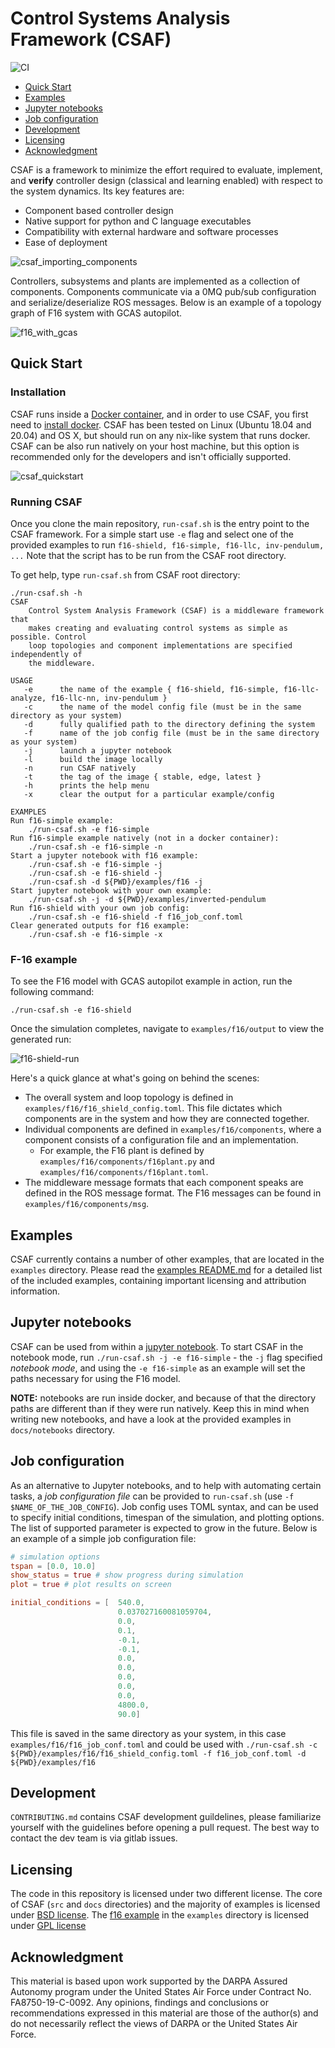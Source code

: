 # Control Systems Analysis Framework (CSAF)

![CI](https://github.com/GaloisInc/csaf/actions/workflows/main.yml/badge.svg)


- [Quick Start](#quick-start)
- [Examples](#examples)
- [Jupyter notebooks](#jupyter-notebooks)
- [Job configuration](#job-configuration)
- [Development](#development)
- [Licensing](#licensing)
- [Acknowledgment](#acknowledgment)

CSAF is a framework to minimize the effort required to evaluate, implement, and **verify** controller design (classical and learning enabled) with respect to the system dynamics. Its key features are:

* Component based controller design
* Native support for python and C language executables
* Compatibility with external hardware and software processes
* Ease of deployment

![csaf_importing_components](docs/srs/img/csaf_importing_controllers.png)

Controllers, subsystems and plants are implemented as a collection of components.
Components communicate via a 0MQ pub/sub configuration and serialize/deserialize ROS messages. Below is an example of a topology graph of F16 system with GCAS autopilot.

![f16_with_gcas](docs/srs/img/csaf_system_diagram.png)

## Quick Start

### Installation 
CSAF runs inside a [Docker container](https://www.docker.com/), and in order to use CSAF, you first need to [install docker](https://docs.docker.com/engine/install/). CSAF has been tested on Linux (Ubuntu 18.04 and 20.04) and OS X, but should run on any nix-like system that runs docker. CSAF can be also run natively on your host machine, but this option is recommended only for the developers and isn't officially supported.

![csaf_quickstart](docs/srs/img/csaf_quickstart.png)

### Running CSAF

Once you clone the main repository, `run-csaf.sh` is the entry point to the CSAF framework. For a simple start use `-e` flag and select one of the provided examples to run `f16-shield, f16-simple, f16-llc, inv-pendulum, ...` Note that the script has to be run from the CSAF root directory.

To get help, type `run-csaf.sh` from CSAF root directory:

```
./run-csaf.sh -h
CSAF
    Control System Analysis Framework (CSAF) is a middleware framework that
    makes creating and evaluating control systems as simple as possible. Control
    loop topologies and component implementations are specified independently of
    the middleware.

USAGE
   -e      the name of the example { f16-shield, f16-simple, f16-llc-analyze, f16-llc-nn, inv-pendulum }
   -c      the name of the model config file (must be in the same directory as your system)
   -d      fully qualified path to the directory defining the system
   -f      name of the job config file (must be in the same directory as your system)
   -j      launch a jupyter notebook
   -l      build the image locally
   -n      run CSAF natively
   -t      the tag of the image { stable, edge, latest }
   -h      prints the help menu
   -x      clear the output for a particular example/config

EXAMPLES
Run f16-simple example:
    ./run-csaf.sh -e f16-simple
Run f16-simple example natively (not in a docker container):
    ./run-csaf.sh -e f16-simple -n
Start a jupyter notebook with f16 example:
    ./run-csaf.sh -e f16-simple -j
    ./run-csaf.sh -e f16-shield -j
    ./run-csaf.sh -d ${PWD}/examples/f16 -j
Start jupyter notebook with your own example:
    ./run-csaf.sh -j -d ${PWD}/examples/inverted-pendulum
Run f16-shield with your own job config:
    ./run-csaf.sh -e f16-shield -f f16_job_conf.toml
Clear generated outputs for f16 example:
    ./run-csaf.sh -e f16-simple -x
```

### F-16 example

To see the F16 model with GCAS autopilot example in action, run the following command:

`./run-csaf.sh -e f16-shield`

Once the simulation completes, navigate to `examples/f16/output` to view the 
generated run:

![f16-shield-run](docs/srs/img/f16-shield-run.png)

Here's a quick glance at what's going on behind the scenes:
* The overall system and loop topology is defined in `examples/f16/f16_shield_config.toml`. This file
dictates which components are in the system and how they are connected together.
* Individual components are defined in `examples/f16/components`, where a component
consists of a configuration file and an implementation.
  * For example, the F16 plant
is defined by `examples/f16/components/f16plant.py` and 
`examples/f16/components/f16plant.toml`.
* The middleware message formats that
each component speaks are defined in the ROS message format. The F16 messages 
can be found in `examples/f16/components/msg`.


## Examples
CSAF currently contains a number of other examples, that are located in the `examples` directory.
Please read the [examples README.md](./examples/README.md) for a detailed list of the included examples,
containing important licensing and attribution information. 


## Jupyter notebooks

CSAF can be used from within a [jupyter notebook](https://jupyter-notebook.readthedocs.io/en/stable/examples/Notebook/What%20is%20the%20Jupyter%20Notebook.html#Introduction). To start CSAF in the notebook mode, run `./run-csaf.sh -j -e f16-simple` - the `-j` flag specified *notebook mode*, and using the `-e f16-simple` as an example will set the paths necessary for using the F16 model.

**NOTE:** notebooks are run inside docker, and because of that the directory paths are different than if they were run natively. Keep this in mind when writing new notebooks, and have a look at the provided examples in `docs/notebooks` directory.


## Job configuration

As an alternative to Jupyter notebooks, and to help with automating certain tasks, a *job configuration file* can be provided to `run-csaf.sh` (use `-f $NAME_OF_THE_JOB_CONFIG`). Job config uses TOML syntax, and can be used to specify initial conditions, timespan of the simulation, and plotting options. The list of supported parameter is expected to grow in the future. Below is an example of a simple job configuration file:

```toml
# simulation options
tspan = [0.0, 10.0]
show_status = true # show progress during simulation
plot = true # plot results on screen

initial_conditions = [  540.0,
                        0.037027160081059704,
                        0.0,
                        0.1,
                        -0.1,
                        -0.1,
                        0.0,
                        0.0,
                        0.0,
                        0.0,
                        0.0,
                        4800.0,
                        90.0]
```
This file is saved in the same directory as your system, in this case `examples/f16/f16_job_conf.toml` and could be used with `./run-csaf.sh -c ${PWD}/examples/f16/f16_shield_config.toml -f f16_job_conf.toml -d ${PWD}/examples/f16`

## Development
`CONTRIBUTING.md` contains CSAF development guildelines, please familiarize yourself with the guidelines before opening a pull request. The best way to contact the dev team is via gitlab issues.

## Licensing

The code in this repository is licensed under two different license. The core of CSAF (`src` and `docs` directories) and the majority of
examples is licensed under [BSD license](LICENSE.txt). The [f16 example](examples/f16) in the `examples` directory is licensed under [GPL license](examples/f16/LICENSE.txt)

## Acknowledgment
This material is based upon work supported by the DARPA Assured Autonomy program under the United States Air Force under Contract No. FA8750-19-C-0092. Any opinions, findings and conclusions or recommendations expressed in this material are those of the author(s) and do not necessarily reflect the views of DARPA or the United States Air Force.